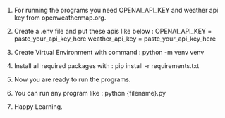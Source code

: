 1. For running the programs you need OPENAI_API_KEY and weather api key from  openweathermap.org.

2. Create a .env file and put these apis like below : 
    OPENAI_API_KEY = paste_your_api_key_here
    weather_api_key = paste_your_api_key_here

3. Create Virtual Environment with command : python -m venv venv

4. Install all required packages with : pip install -r requirements.txt

5. Now you are ready to run the programs. 

6. You can run any program like : python {filename}.py

7. Happy Learning.

